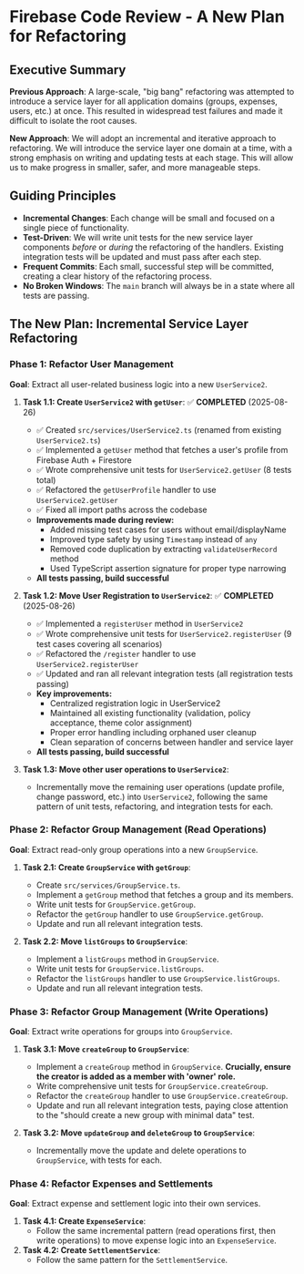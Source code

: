 # Firebase Code Review - A New Plan for Refactoring

## Executive Summary

**Previous Approach**: A large-scale, "big bang" refactoring was attempted to introduce a service layer for all application domains (groups, expenses, users, etc.) at once. This resulted in widespread test failures and made it difficult to isolate the root causes.

**New Approach**: We will adopt an incremental and iterative approach to refactoring. We will introduce the service layer one domain at a time, with a strong emphasis on writing and updating tests at each stage. This will allow us to make progress in smaller, safer, and more manageable steps.

## Guiding Principles

*   **Incremental Changes**: Each change will be small and focused on a single piece of functionality.
*   **Test-Driven**: We will write unit tests for the new service layer components *before* or *during* the refactoring of the handlers. Existing integration tests will be updated and must pass after each step.
*   **Frequent Commits**: Each small, successful step will be committed, creating a clear history of the refactoring process.
*   **No Broken Windows**: The `main` branch will always be in a state where all tests are passing.

## The New Plan: Incremental Service Layer Refactoring

### Phase 1: Refactor User Management

**Goal**: Extract all user-related business logic into a new `UserService2`.

1.  **Task 1.1: Create `UserService2` with `getUser`**: ✅ **COMPLETED** (2025-08-26)
    *   ✅ Created `src/services/UserService2.ts` (renamed from existing `UserService2.ts`)
    *   ✅ Implemented a `getUser` method that fetches a user's profile from Firebase Auth + Firestore
    *   ✅ Wrote comprehensive unit tests for `UserService2.getUser` (8 tests total)
    *   ✅ Refactored the `getUserProfile` handler to use `UserService2.getUser`
    *   ✅ Fixed all import paths across the codebase
    *   **Improvements made during review:**
        - Added missing test cases for users without email/displayName
        - Improved type safety by using `Timestamp` instead of `any`
        - Removed code duplication by extracting `validateUserRecord` method
        - Used TypeScript assertion signature for proper type narrowing
    *   **All tests passing, build successful**

2.  **Task 1.2: Move User Registration to `UserService2`**: ✅ **COMPLETED** (2025-08-26)
    *   ✅ Implemented a `registerUser` method in `UserService2`
    *   ✅ Wrote comprehensive unit tests for `UserService2.registerUser` (9 test cases covering all scenarios)
    *   ✅ Refactored the `/register` handler to use `UserService2.registerUser`
    *   ✅ Updated and ran all relevant integration tests (all registration tests passing)
    *   **Key improvements:**
        - Centralized registration logic in UserService2
        - Maintained all existing functionality (validation, policy acceptance, theme color assignment)
        - Proper error handling including orphaned user cleanup
        - Clean separation of concerns between handler and service layer
    *   **All tests passing, build successful**

3.  **Task 1.3: Move other user operations to `UserService2`**:
    *   Incrementally move the remaining user operations (update profile, change password, etc.) into `UserService2`, following the same pattern of unit tests, refactoring, and integration tests for each.

### Phase 2: Refactor Group Management (Read Operations)

**Goal**: Extract read-only group operations into a new `GroupService`.

1.  **Task 2.1: Create `GroupService` with `getGroup`**:
    *   Create `src/services/GroupService.ts`.
    *   Implement a `getGroup` method that fetches a group and its members.
    *   Write unit tests for `GroupService.getGroup`.
    *   Refactor the `getGroup` handler to use `GroupService.getGroup`.
    *   Update and run all relevant integration tests.

2.  **Task 2.2: Move `listGroups` to `GroupService`**:
    *   Implement a `listGroups` method in `GroupService`.
    *   Write unit tests for `GroupService.listGroups`.
    *   Refactor the `listGroups` handler to use `GroupService.listGroups`.
    *   Update and run all relevant integration tests.

### Phase 3: Refactor Group Management (Write Operations)

**Goal**: Extract write operations for groups into `GroupService`.

1.  **Task 3.1: Move `createGroup` to `GroupService`**:
    *   Implement a `createGroup` method in `GroupService`. **Crucially, ensure the creator is added as a member with 'owner' role.**
    *   Write comprehensive unit tests for `GroupService.createGroup`.
    *   Refactor the `createGroup` handler to use `GroupService.createGroup`.
    *   Update and run all relevant integration tests, paying close attention to the "should create a new group with minimal data" test.

2.  **Task 3.2: Move `updateGroup` and `deleteGroup` to `GroupService`**:
    *   Incrementally move the update and delete operations to `GroupService`, with tests for each.

### Phase 4: Refactor Expenses and Settlements

**Goal**: Extract expense and settlement logic into their own services.

1.  **Task 4.1: Create `ExpenseService`**:
    *   Follow the same incremental pattern (read operations first, then write operations) to move expense logic into an `ExpenseService`.
2.  **Task 4.2: Create `SettlementService`**:
    *   Follow the same pattern for the `SettlementService`.